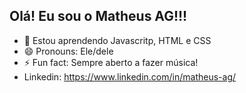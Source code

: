 ## Olá! Eu sou o Matheus AG!!!

- 🌱 Estou aprendendo Javascritp, HTML e CSS
- 😄 Pronouns: Ele/dele
- ⚡ Fun fact: Sempre aberto a fazer música!
- Linkedin: https://www.linkedin.com/in/matheus-ag/
